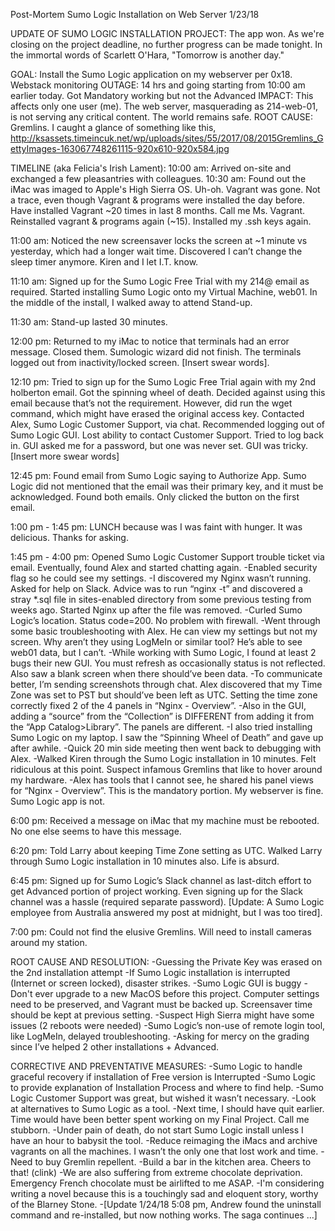 Post-Mortem
Sumo Logic Installation on Web Server
1/23/18

UPDATE OF SUMO LOGIC INSTALLATION PROJECT:
The app won. As we're closing on the project deadline, no further progress can be made tonight. In the immortal words of Scarlett O'Hara, "Tomorrow is another day."

GOAL: Install the Sumo Logic application on my webserver per 0x18. Webstack monitoring
OUTAGE: 14 hrs and going starting from 10:00 am earlier today. Got Mandatory working but not the Advanced
IMPACT: This affects only one user (me). The web server, masquerading as 214-web-01, is not serving any critical content. The world remains safe.
ROOT CAUSE: Gremlins. I caught a glance of something like this,
http://ksassets.timeincuk.net/wp/uploads/sites/55/2017/08/2015Gremlins_GettyImages-163067748261115-920x610-920x584.jpg

TIMELINE (aka Felicia's Irish Lament):
10:00 am: Arrived on-site and exchanged a few pleasantries with colleagues.
10:30 am: Found out the iMac was imaged to Apple's High Sierra OS. Uh-oh. Vagrant was gone. Not a trace, even though Vagrant & programs were installed the day before. Have installed Vagrant ~20 times in last 8 months. Call me Ms. Vagrant. Reinstalled vagrant & programs again (~15). Installed my .ssh keys again.

11:00 am: Noticed the new screensaver locks the screen at ~1 minute vs yesterday, which had a longer wait time. Discovered I can’t change the sleep timer anymore. Kiren and I let I.T. know.

11:10 am: Signed up for the Sumo Logic Free Trial with my 214@ email as required. Started installing Sumo Logic onto my Virtual Machine, web01. In the middle of the install, I walked away to attend Stand-up.

11:30 am: Stand-up lasted 30 minutes.

12:00 pm: Returned to my iMac to notice that terminals had an error message. Closed them. Sumologic wizard did not finish. The terminals logged out from inactivity/locked screen. [Insert swear words].

12:10 pm: Tried to sign up for the Sumo Logic Free Trial again with my 2nd holberton email. Got the spinning wheel of death. Decided against using this email because that’s not the requirement. However, did run the wget command, which might have erased the original access key.
Contacted Alex, Sumo Logic Customer Support, via chat. Recommended logging out of Sumo Logic GUI. Lost ability to contact Customer Support. Tried to log back in. GUI asked me for a password, but one was never set. GUI was tricky. [Insert more swear words]

12:45 pm: Found email from Sumo Logic saying to Authorize App. Sumo Logic did not mentioned that the email was their primary key, and it must be acknowledged. Found both emails. Only clicked the button on the first email.

1:00 pm - 1:45 pm: LUNCH because was I was faint with hunger. It was delicious. Thanks for asking.

1:45 pm - 4:00 pm: Opened Sumo Logic Customer Support trouble ticket via email. Eventually, found Alex and started chatting again.
-Enabled security flag so he could see my settings.
-I discovered my Nginx wasn’t running. Asked for help on Slack. Advice was to run “nginx -t” and discovered a stray *.sql file in sites-enabled directory from some previous testing from weeks ago. Started Nginx up after the file was removed.
-Curled Sumo Logic’s location. Status code=200. No problem with firewall.
-Went through some basic troubleshooting with Alex. He can view my settings but not my screen. Why aren’t they using LogMeIn or similar tool? He’s able to see web01 data, but I can’t.
-While working with Sumo Logic, I found at least 2 bugs their new GUI. You must refresh as occasionally status is not reflected. Also saw a blank screen when there should’ve been data.
-To communicate better, I’m sending screenshots through chat.
Alex discovered that my Time Zone was set to PST but should’ve been left as UTC. Setting the time zone correctly fixed 2 of the 4 panels in “Nginx - Overview”.
-Also in the GUI, adding a “source” from the “Collection” is DIFFERENT from adding it from the “App Catalog>Library”. The panels are different.
-I also tried installing Sumo Logic on my laptop. I saw the “Spinning Wheel of Death” and gave up after awhile.
-Quick 20 min side meeting then went back to debugging with Alex.
-Walked Kiren through the Sumo Logic installation in 10 minutes. Felt ridiculous at this point. Suspect infamous Gremlins that like to hover around my hardware.
-Alex has tools that I cannot see, he shared his panel views for “Nginx - Overview”. This is the mandatory portion. My webserver is fine. Sumo Logic app is not.

6:00 pm: Received a message on iMac that my machine must be rebooted. No one else seems to have this message.

6:20 pm: Told Larry about keeping Time Zone setting as UTC. Walked Larry through Sumo Logic installation in 10 minutes also. Life is absurd.

6:45 pm: Signed up for Sumo Logic’s Slack channel as last-ditch effort to get Advanced portion of project working. Even signing up for the Slack channel was a hassle (required separate password). [Update: A Sumo Logic employee from Australia answered my post at midnight, but I was too tired].

7:00 pm: Could not find the elusive Gremlins. Will need to install cameras around my station.

ROOT CAUSE AND RESOLUTION:
-Guessing the Private Key was erased on the 2nd installation attempt
-If Sumo Logic installation is interrupted (Internet or screen locked), disaster strikes. 
-Sumo Logic GUI is buggy
-Don't ever upgrade to a new MacOS before this project. Computer settings need to be preserved, and Vagrant must be backed up. Screensaver time should be kept at previous setting.
-Suspect High Sierra might have some issues (2 reboots were needed)
-Sumo Logic’s non-use of remote login tool, like LogMeIn, delayed troubleshooting.
-Asking for mercy on the grading since I’ve helped 2 other installations + Advanced.

CORRECTIVE AND PREVENTATIVE MEASURES:
-Sumo Logic to handle graceful recovery if installation of Free version is Interrupted
-Sumo Logic to provide explanation of Installation Process and where to find help.
-Sumo Logic Customer Support was great, but wished it wasn’t necessary.
-Look at alternatives to Sumo Logic as a tool.
-Next time, I should have quit earlier. Time would have been better spent working on my Final Project. Call me stubborn.
-Under pain of death, do not start Sumo Logic install unless I have an hour to babysit the tool.
-Reduce reimaging the iMacs and archive vagrants on all the machines. I wasn’t the only one that lost work and time.
-Need to buy Gremlin repellent.
-Build a bar in the kitchen area. Cheers to that! (clink)
-We are also suffering from extreme chocolate deprivation. Emergency French chocolate must be airlifted to me ASAP.
-I'm considering writing a novel because this is a touchingly sad and eloquent story, worthy of the Blarney Stone.
-[Update 1/24/18 5:08 pm, Andrew found the uninstall command and re-installed, but now nothing works. The saga continues ...]

